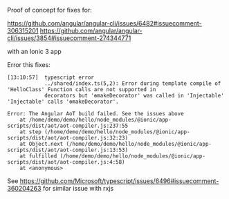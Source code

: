 Proof of concept for fixes for:

https://github.com/angular/angular-cli/issues/6482#issuecomment-306315201
https://github.com/angular/angular-cli/issues/3854#issuecomment-274344771

with an Ionic 3 app

Error this fixes:

```
[13:10:57]  typescript error 
            ../shared/index.ts(5,2): Error during template compile of 'HelloClass' Function calls are not supported in 
            decorators but 'ɵmakeDecorator' was called in 'Injectable' 'Injectable' calls 'ɵmakeDecorator'. 

Error: The Angular AoT build failed. See the issues above
    at /home/demo/demo/hello/node_modules/@ionic/app-scripts/dist/aot/aot-compiler.js:237:55
    at step (/home/demo/demo/hello/node_modules/@ionic/app-scripts/dist/aot/aot-compiler.js:32:23)
    at Object.next (/home/demo/demo/hello/node_modules/@ionic/app-scripts/dist/aot/aot-compiler.js:13:53)
    at fulfilled (/home/demo/demo/hello/node_modules/@ionic/app-scripts/dist/aot/aot-compiler.js:4:58)
    at <anonymous>
```

See https://github.com/Microsoft/typescript/issues/6496#issuecomment-360204263 for similar issue with rxjs
